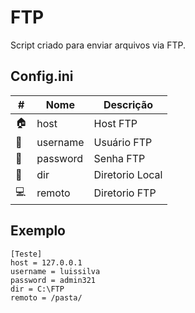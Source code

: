 # FTP

Script criado para enviar arquivos via FTP.

## Config.ini

\# | Nome  | Descrição
------------- | ------------- | -------------
:house: | host  | Host FTP
:cop: | username  | Usuário FTP
:key: | password  | Senha FTP
:floppy_disk: | dir	 | Diretorio Local
:computer: | remoto | Diretorio FTP


## Exemplo

	[Teste]
	host = 127.0.0.1
	username = luissilva
	password = admin321
	dir = C:\FTP
	remoto = /pasta/
